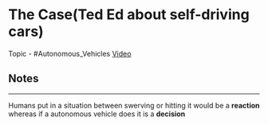 # The Case(Ted Ed about self-driving cars)
Topic - #Autonomous_Vehicles 
[Video](https://ed.ted.com/lessons/the-ethical-dilemma-of-self-driving-cars-patrick-lin#watch)

## Notes
---
Humans put in a situation between swerving or hitting it would be a __reaction__ whereas if a autonomous vehicle does it is a __decision__

